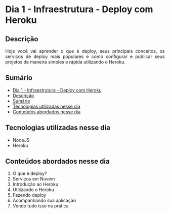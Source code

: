 # Dia 1 - Infraestrutura - Deploy com Heroku


## Descrição
<p align="justify">
Hoje você vai aprender o que é deploy, seus principais conceitos, os serviços de deploy mais populares e como configurar e publicar seus projetos de maneira simples e rápida utilizando o Heroku.
</p>

## Sumário
- [Dia 1 - Infraestrutura - Deploy com Heroku
](#dia-1---infraestrutura---deploy-com-heroku)
- [Descrição](#descrição)
- [Sumário](#sumário)
- [Tecnologias utilizadas nesse dia](#tecnologias-utilizadas-nesse-dia)
- [Conteúdos abordados nesse dia](#conteúdos-abordados-nesse-dia)

## Tecnologias utilizadas nesse dia
- NodeJS
- Heroku

## Conteúdos abordados nesse dia
1. O que é deploy?
2. Serviços em Nuvem
3. Introdução ao Heroku
4. Utilizando o Heroku
5. Fazendo deploy
6. Acompanhando sua aplicação
7. Vendo tudo isso na prática
